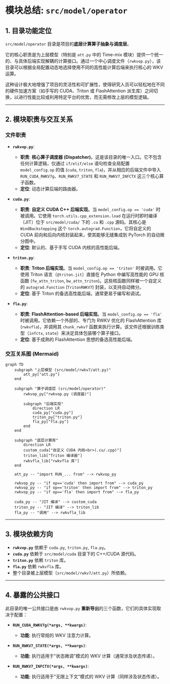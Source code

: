 # 模块总结: `src/model/operator`

## 1. 目录功能定位

`src/model/operator` 目录是项目的**底层计算算子抽象与调度层**。

它的核心职责是为上层模型（特别是 `att.py` 中的 Time-mix 模块）提供一个统一的、与具体后端实现解耦的计算接口。通过一个中心调度文件（`rwkvop.py`），该目录可以根据全局配置动态地选择使用不同的高性能计算后端来执行核心的 WKV 运算。

这种设计极大地增强了项目的灵活性和可扩展性，使得研究人员可以轻松地在不同的硬件加速方案（如手写的 CUDA、Triton 或 FlashAttention 派生库）之间切换，以进行性能比较或利用特定平台的优势，而无需修改上层的模型逻辑。

---

## 2. 模块职责与交互关系

### 文件职责

- **`rwkvop.py`**:
  - **职责**: **核心算子调度器 (Dispatcher)**。这是该目录的唯一入口。它不包含任何计算逻辑，仅通过 `if/elif/else` 语句检查全局配置 `model_config.op` 的值 (`cuda`, `triton`, `fla`)，并从相应的后端文件中导入 `RUN_CUDA_RWKV7g`、`RUN_RWKV7_STATE` 和 `RUN_RWKV7_INFCTX` 这三个核心算子函数。
  - **定位**: 动态计算后端的路由器。

- **`cuda.py`**:
  - **职责**: **自定义 CUDA C++ 后端实现**。当 `model_config.op == 'cuda'` 时被调用。它使用 `torch.utils.cpp_extension.load` 在运行时即时编译（JIT）位于 `src/model/cuda/` 下的 `.cu` 和 `.cpp` 源码。其核心是 `WindBackstepping` 这个 `torch.autograd.Function`，它将自定义的 CUDA 前向和后向内核封装起来，使其能够无缝集成到 PyTorch 的自动微分图中。
  - **定位**: 默认的、基于手写 CUDA 内核的高性能后端。

- **`triton.py`**:
  - **职责**: **Triton 后端实现**。当 `model_config.op == 'triton'` 时被调用。它使用 Triton 语言（`@triton.jit`）直接在 Python 中编写高性能的 GPU 核函数 (`fw_attn_triton`, `bw_attn_triton`)。这些核函数同样被一个自定义的 `autograd.Function` (`TritonRWKV7`) 封装，以支持自动微分。
  - **定位**: 基于 Triton 的备选高性能后端，通常更易于编写和调试。

- **`fla.py`**:
  - **职责**: **FlashAttention-based 后端实现**。当 `model_config.op == 'fla'` 时被调用。它依赖一个外部的、专门为 RWKV 优化的 FlashAttention 库 (`rwkvfla`)，并调用其 `chunk_rwkv7` 函数来执行计算。该文件还根据训练类型（`infctx`, `state`）来决定具体包装哪个算子接口。
  - **定位**: 基于成熟的 FlashAttention 思想的备选高性能后端。

### 交互关系图 (Mermaid)

```mermaid
graph TD
    subgraph "上层模型 (src/model/rwkv7/att.py)"
        att_py["att.py"]
    end
    
    subgraph "算子调度层 (src/model/operator)"
        rwkvop_py["rwkvop.py (调度器)"]
        
        subgraph "后端实现"
            direction LR
            cuda_py["cuda.py"]
            triton_py["triton.py"]
            fla_py["fla.py"]
        end
    end

    subgraph "底层计算库"
        direction LR
        custom_cuda["自定义 CUDA 内核<br>(.cu/.cpp)"]
        triton_lib["Triton 编译器"]
        rwkvfla_lib["rwkvfla 库"]
    end

    att_py -- "import RUN_... from" --> rwkvop_py
    
    rwkvop_py -- "if op=='cuda' then import from" --> cuda_py
    rwkvop_py -- "if op=='triton' then import from" --> triton_py
    rwkvop_py -- "if op=='fla' then import from" --> fla_py

    cuda_py -- "JIT 编译" --> custom_cuda
    triton_py -- "JIT 编译" --> triton_lib
    fla_py -- "调用" --> rwkvfla_lib
```

---

## 3. 模块依赖方向

- **`rwkvop.py`** 依赖于 `cuda.py`, `triton.py`, `fla.py`。
- **`cuda.py`** 依赖于 `src/model/cuda` 目录下的 C++/CUDA 源代码。
- **`triton.py`** 依赖 `triton` 库。
- **`fla.py`** 依赖 `rwkvfla` 库。
- 整个目录被上层模型（`src/model/rwkv7/att.py`）所依赖。

---

## 4. 暴露的公共接口

此目录的唯一公共接口是由 `rwkvop.py` **重新导出**的三个函数，它们的具体实现取决于配置：

- **`RUN_CUDA_RWKV7g(*args, **kwargs)`**:
  - **功能**: 执行常规的 WKV 注意力计算。

- **`RUN_RWKV7_STATE(*args, **kwargs)`**:
  - **功能**: 执行适用于"状态微调"模式的 WKV 计算（通常涉及状态传递）。

- **`RUN_RWKV7_INFCTX(*args, **kwargs)`**:
  - **功能**: 执行适用于"无限上下文"模式的 WKV 计算（同样涉及状态传递）。 